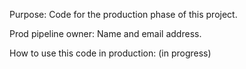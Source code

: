 Purpose: Code for the production phase of this project.

Prod pipeline owner: Name and email address.

How to use this code in production: (in progress)
